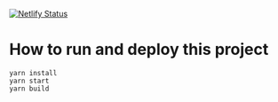 [![Netlify Status](https://api.netlify.com/api/v1/badges/d279e88c-1532-44c4-8a53-6c11fb2b0a29/deploy-status)](https://app.netlify.com/sites/dazzling-wilson-a112d8/deploys)

# How to run and deploy this project

```
yarn install
yarn start
yarn build
```

